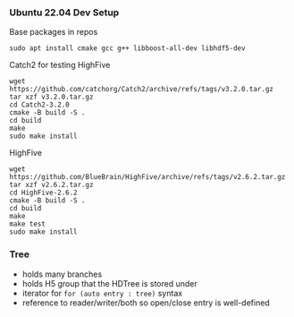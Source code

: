 ### Ubuntu 22.04 Dev Setup
Base packages in repos
```
sudo apt install cmake gcc g++ libboost-all-dev libhdf5-dev
```
Catch2 for testing HighFive
```
wget https://github.com/catchorg/Catch2/archive/refs/tags/v3.2.0.tar.gz
tar xzf v3.2.0.tar.gz
cd Catch2-3.2.0
cmake -B build -S .
cd build
make
sudo make install
```
HighFive
```
wget https://github.com/BlueBrain/HighFive/archive/refs/tags/v2.6.2.tar.gz
tar xzf v2.6.2.tar.gz
cd HighFive-2.6.2
cmake -B build -S .
cd build
make 
make test
sudo make install
```

### Tree
- holds many branches
- holds H5 group that the HDTree is stored under
- iterator for `for (auto entry : tree)` syntax
- reference to reader/writer/both so open/close entry is well-defined
